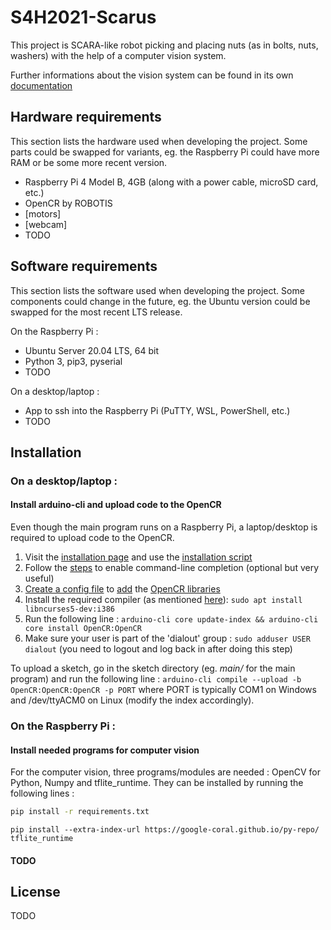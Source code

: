 # S4H2021-Scarus

This project is SCARA-like robot picking and placing nuts (as in bolts, nuts, washers) with the help of a computer vision system. 

Further informations about the vision system can be found in its own [documentation](Computer_Vision/README.md)

## Hardware requirements
This section lists the hardware used when developing the project. Some parts could be swapped for variants, eg. the Raspberry Pi could have more RAM or be some more recent version.
- Raspberry Pi 4 Model B, 4GB (along with a power cable, microSD card, etc.)
- OpenCR by ROBOTIS
- [motors]
- [webcam]
- TODO

## Software requirements
This section lists the software used when developing the project. Some components could change in the future, eg. the Ubuntu version could be swapped for the most recent LTS release.

On the Raspberry Pi :
- Ubuntu Server 20.04 LTS, 64 bit
- Python 3, pip3, pyserial
- TODO

On a desktop/laptop : 
- App to ssh into the Raspberry Pi (PuTTY, WSL, PowerShell, etc.)
- TODO

## Installation
### On a desktop/laptop :
#### Install arduino-cli and upload code to the OpenCR
Even though the main program runs on a Raspberry Pi, a laptop/desktop is required to upload code to the OpenCR.
1. Visit the [installation page](https://arduino.github.io/arduino-cli/latest/installation/) and use the [installation script](https://arduino.github.io/arduino-cli/latest/installation/#use-the-install-script)
2. Follow the [steps](https://arduino.github.io/arduino-cli/latest/command-line-completion/) to enable command-line completion (optional but very useful)
3. [Create a config file](https://arduino.github.io/arduino-cli/latest/getting-started/#create-a-configuration-file) to [add](https://arduino.github.io/arduino-cli/latest/getting-started/#adding-3rd-party-cores) the [OpenCR libraries](https://emanual.robotis.com/docs/en/software/arduino_ide/#preferences)
4. Install the required compiler (as mentioned [here](https://emanual.robotis.com/docs/en/software/arduino_ide/#compiler-settings)): `sudo apt install libncurses5-dev:i386`
5. Run the following line : `arduino-cli core update-index && arduino-cli core install OpenCR:OpenCR`
6. Make sure your user is part of the 'dialout' group : `sudo adduser USER dialout` (you need to logout and log back in after doing this step)

To upload a sketch, go in the sketch directory (eg. *main/* for the main program) and run the following line : `arduino-cli compile --upload -b OpenCR:OpenCR:OpenCR -p PORT` where PORT is typically COM1 on Windows and /dev/ttyACM0 on Linux (modify the index accordingly).

### On the Raspberry Pi :
#### Install needed programs for computer vision
For the computer vision, three programs/modules are needed : OpenCV for Python, Numpy and tflite_runtime. They can be installed by running the following lines :
```bash
pip install -r requirements.txt
```
```
pip install --extra-index-url https://google-coral.github.io/py-repo/ tflite_runtime
```
#### TODO

## License
TODO
